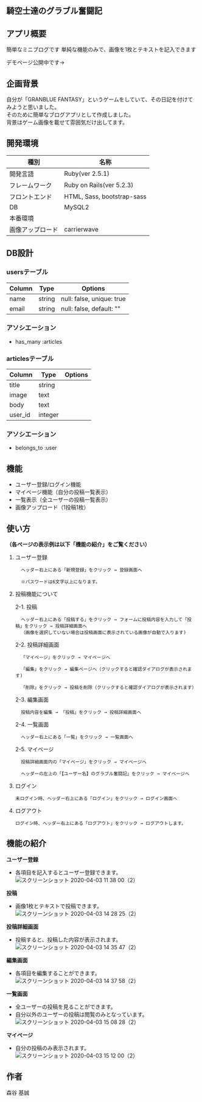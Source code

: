 ## 騎空士達のグラブル奮闘記

## アプリ概要
簡単なミニブログです
単純な機能のみで、画像を1枚とテキストを記入できます

デモページ公開中です→

## 企画背景
自分が「GRANBLUE FANTASY」というゲームをしていて、その日記を付けてみようと思いました。  
そのために簡単なブログアプリとして作成しました。  
背景はゲーム画像を載せて雰囲気だけ出してます。

## 開発環境
|種別|名称|
|------|----|
|開発言語	|Ruby(ver 2.5.1)|
|フレームワーク|Ruby on Rails(ver 5.2.3)|
|フロントエンド|HTML, Sass, bootstrap-sass|
|DB|MySQL2|
|本番環境||
|画像アップロード|carrierwave|

## DB設計  
  
### usersテーブル
  
|Column|Type|Options|
|------|----|-------|
|name|string|null: false, unique: true|
|email|string|null: false, default: ""|
  
### アソシエーション
  - has_many :articles

### articlesテーブル
  
|Column|Type|Options|
|------|----|-------|
|title|string||
|image|text||
|body|text||
|user_id|integer||
  
### アソシエーション
  - belongs_to :user

## 機能
- ユーザー登録/ログイン機能  
- マイページ機能（自分の投稿一覧表示）  
- 一覧表示（全ユーザーの投稿一覧表示）  
- 画像アップロード（1投稿1枚）  

## 使い方
**（各ページの表示例は以下「機能の紹介」をご覧ください）**
    
 1. ユーザー登録  
   
          ヘッダー右上にある「新規登録」をクリック → 登録画面へ  
  
          ※パスワードは6文字以上になります。  
  
 1. 投稿機能について
  
      2-1. 投稿  
  
          ヘッダー右上にある「投稿する」をクリック → フォームに投稿内容を入力して「投稿」をクリック → 投稿詳細画面へ  
          （画像を選択していない場合は投稿画面に表示されている画像が自動で入ります)  
  
      2-2. 投稿詳細画面  
  
          「マイページ」をクリック → マイページへ  

          「編集」をクリック → 編集ページへ（クリックすると確認ダイアログが表示されます)  

          「削除」をクリック → 投稿を削除（クリックすると確認ダイアログが表示されます）  
  
      2-3. 編集画面  
    
          投稿内容を編集 → 「投稿」をクリック → 投稿詳細画面へ  
  
      2-4. 一覧画面  
  
          ヘッダー右上にある「一覧」をクリック → 一覧画面へ  
  
      2-5. マイページ  
  
          投稿詳細画面内の「マイページ」をクリック → マイページへ  

          ヘッダーの左上の「【ユーザー名】のグラブル奮闘記」をクリック → マイページへ  
  
 1. ログイン  
  
        未ログイン時、ヘッダー右上にある「ログイン」をクリック → ログイン画面へ  
  
 1. ログアウト
  
        ログイン時、ヘッダー右上にある「ログアウト」をクリック → ログアウトします。  
  
## 機能の紹介
**ユーザー登録**  
  
  - 各項目を記入するとユーザー登録できます。
  ![スクリーンショット 2020-04-03 11 38 00（2）](https://user-images.githubusercontent.com/56537950/78327005-bfc3cf80-75b6-11ea-9852-21d0a99a7151.png)

**投稿**  
  
  - 画像1枚とテキストで投稿できます。
  ![スクリーンショット 2020-04-03 14 28 25（2）](https://user-images.githubusercontent.com/56537950/78327335-90fa2900-75b7-11ea-9c5c-7b926e4f08cc.png)


**投稿詳細画面**  
  
  - 投稿すると、投稿した内容が表示されます。
  ![スクリーンショット 2020-04-03 14 35 47（2）](https://user-images.githubusercontent.com/56537950/78327701-812f1480-75b8-11ea-8d6a-d56904dfef75.png)

**編集画面**  
  
  - 各項目を編集することができます。
  ![スクリーンショット 2020-04-03 14 37 58（2）](https://user-images.githubusercontent.com/56537950/78328049-277b1a00-75b9-11ea-848e-6c0fea20be9d.png)

**一覧画面**  
  
  - 全ユーザーの投稿を見ることができます。  
  - 自分以外のユーザーの投稿は閲覧のみとなっています。
  ![スクリーンショット 2020-04-03 15 08 28（2）](https://user-images.githubusercontent.com/56537950/78329695-5abfa800-75bd-11ea-9d96-2dba014d06ac.png)

**マイページ**  
  
  - 自分の投稿のみ表示されます。
  ![スクリーンショット 2020-04-03 15 12 00（2）](https://user-images.githubusercontent.com/56537950/78329820-96f30880-75bd-11ea-9216-9d2dd99ce20f.png)
  

## 作者
森谷 基誠

<!-- # README

This README would normally document whatever steps are necessary to get the
application up and running.

Things you may want to cover:

* Ruby version

* System dependencies

* Configuration

* Database creation

* Database initialization

* How to run the test suite

* Services (job queues, cache servers, search engines, etc.)

* Deployment instructions

* ... -->
